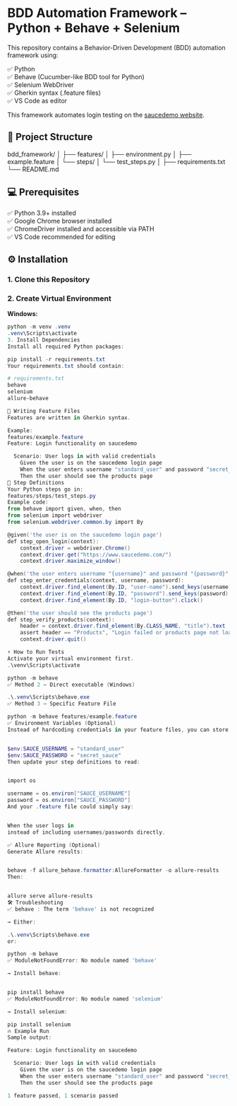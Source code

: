 # BDD Automation Framework – Python + Behave + Selenium

This repository contains a Behavior-Driven Development (BDD) automation framework using:

✅ Python  
✅ Behave (Cucumber-like BDD tool for Python)  
✅ Selenium WebDriver  
✅ Gherkin syntax (.feature files)  
✅ VS Code as editor

This framework automates login testing on the [saucedemo website](https://www.saucedemo.com/).

## 📂 Project Structure

bdd_framework/
│
├── features/
│ ├── environment.py
│ ├── example.feature
│ └── steps/
│ └── test_steps.py
│
├── requirements.txt
└── README.md

## 💻 Prerequisites

✅ Python 3.9+ installed  
✅ Google Chrome browser installed  
✅ ChromeDriver installed and accessible via PATH  
✅ VS Code recommended for editing

## ⚙️ Installation

### 1. Clone this Repository

### 2. Create Virtual Environment

**Windows:**

```powershell
python -m venv .venv
.venv\Scripts\activate
3. Install Dependencies
Install all required Python packages:

pip install -r requirements.txt
Your requirements.txt should contain:

# requirements.txt
behave
selenium
allure-behave

📝 Writing Feature Files
Features are written in Gherkin syntax.

Example:
features/example.feature
Feature: Login functionality on saucedemo

  Scenario: User logs in with valid credentials
    Given the user is on the saucedemo login page
    When the user enters username "standard_user" and password "secret_sauce"
    Then the user should see the products page
🐍 Step Definitions
Your Python steps go in:
features/steps/test_steps.py
Example code:
from behave import given, when, then
from selenium import webdriver
from selenium.webdriver.common.by import By

@given('the user is on the saucedemo login page')
def step_open_login(context):
    context.driver = webdriver.Chrome()
    context.driver.get("https://www.saucedemo.com/")
    context.driver.maximize_window()

@when('the user enters username "{username}" and password "{password}"')
def step_enter_credentials(context, username, password):
    context.driver.find_element(By.ID, "user-name").send_keys(username)
    context.driver.find_element(By.ID, "password").send_keys(password)
    context.driver.find_element(By.ID, "login-button").click()

@then('the user should see the products page')
def step_verify_products(context):
    header = context.driver.find_element(By.CLASS_NAME, "title").text
    assert header == "Products", "Login failed or products page not loaded"
    context.driver.quit()

⚡ How to Run Tests
Activate your virtual environment first.
.\venv\Scripts\activate

python -m behave
✅ Method 2 — Direct executable (Windows)

.\.venv\Scripts\behave.exe
✅ Method 3 — Specific Feature File

python -m behave features/example.feature
✅ Environment Variables (Optional)
Instead of hardcoding credentials in your feature files, you can store secrets in environment variables.


$env:SAUCE_USERNAME = "standard_user"
$env:SAUCE_PASSWORD = "secret_sauce"
Then update your step definitions to read:


import os

username = os.environ["SAUCE_USERNAME"]
password = os.environ["SAUCE_PASSWORD"]
And your .feature file could simply say:


When the user logs in
instead of including usernames/passwords directly.

✅ Allure Reporting (Optional)
Generate Allure results:


behave -f allure_behave.formatter:AllureFormatter -o allure-results
Then:


allure serve allure-results
🛠 Troubleshooting
✅ behave : The term 'behave' is not recognized

→ Either:

.\.venv\Scripts\behave.exe
or:

python -m behave
✅ ModuleNotFoundError: No module named 'behave'

→ Install behave:


pip install behave
✅ ModuleNotFoundError: No module named 'selenium'

→ Install selenium:

pip install selenium
🔥 Example Run
Sample output:

Feature: Login functionality on saucedemo

  Scenario: User logs in with valid credentials
    Given the user is on the saucedemo login page
    When the user enters username "standard_user" and password "secret_sauce"
    Then the user should see the products page

1 feature passed, 1 scenario passed